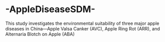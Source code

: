 # -AppleDiseaseSDM-
This study investigates the environmental suitability of three major apple diseases in China—Apple Valsa Canker (AVC), Apple Ring Rot (ARR), and Alternaria Blotch on Apple (ABA)​
